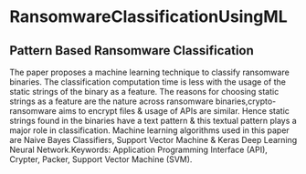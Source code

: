# RansomwareClassificationUsingML
## Pattern Based Ransomware Classification

The paper proposes a machine learning technique to classify ransomware binaries. The classification computation time is less with the usage of the static strings of the binary as a feature. The reasons for choosing static strings as a feature are the nature across ransomware binaries,crypto-ransomware aims to encrypt files & usage of APIs are similar. Hence static strings found in the binaries have a text pattern & this textual pattern plays a major role in classification. Machine learning algorithms used in this paper are Naive Bayes Classifiers, Support Vector Machine & Keras Deep Learning Neural Network.Keywords: Application Programming Interface (API), Crypter, Packer, Support Vector Machine (SVM).
